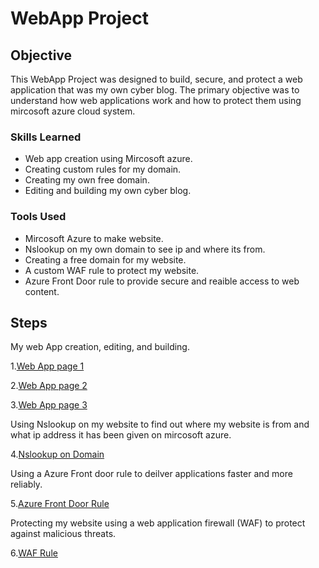 # WebApp Project

## Objective

This WebApp Project was designed to build, secure, and protect a web application that was my own cyber blog. The primary objective was to understand how web applications work and how to protect them using mircosoft azure cloud system. 

### Skills Learned

- Web app creation using Mircosoft azure.
- Creating custom rules for my domain.
- Creating my own free domain.
- Editing and building my own cyber blog.

### Tools Used

- Mircosoft Azure to make website.
- Nslookup on my own domain to see ip and where its from. 
- Creating a free domain for my website.
- A custom WAF rule to protect my website.
- Azure Front Door rule to provide secure and reaible access to web content.

## Steps

My web App creation, editing, and building.

1.[Web App page 1
](https://github.com/Adamgzlez/WebApp-Project/blob/main/Screen%20Shot%202023-04-02%20at%2011.30.01%20PM.png)

2.[Web App page 2
](https://github.com/Adamgzlez/WebApp-Project/blob/main/Screen%20Shot%202023-03-30%20at%2010.07.16%20PM.png)

3.[Web App page 3
](https://github.com/Adamgzlez/WebApp-Project/blob/main/Screen%20Shot%202023-03-30%20at%2010.07.25%20PM.png)

Using Nslookup on my website to find out where my website is from and what ip address it has been given on mircosoft azure.

4.[Nslookup on Domain
](https://github.com/Adamgzlez/WebApp-Project/blob/main/Screen%20Shot%202023-03-30%20at%2010.36.58%20PM.png)

Using a Azure Front door rule to deilver applications faster and more reliably. 

5.[Azure Front Door Rule
](https://github.com/Adamgzlez/WebApp-Project/blob/main/Screen%20Shot%202023-03-30%20at%209.39.49%20PM.png)

Protecting my website using a web application firewall (WAF) to protect against malicious threats.

6.[WAF Rule
](https://github.com/Adamgzlez/WebApp-Project/blob/main/Screen%20Shot%202023-03-30%20at%209.42.50%20PM.png)
